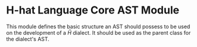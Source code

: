 # H-hat Language Core AST Module

This module defines the basic structure an AST should possess to be used on the development of a $\hat{H}$ dialect. It should be used as the parent class for the dialect's AST.

